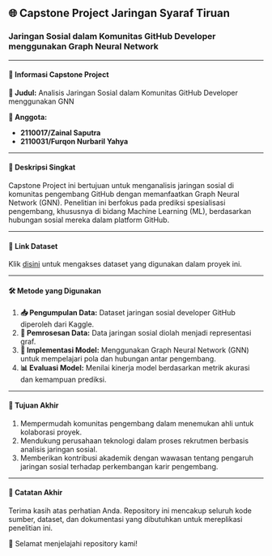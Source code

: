## 🌐 Capstone Project Jaringan Syaraf Tiruan

### **Jaringan Sosial dalam Komunitas GitHub Developer menggunakan Graph Neural Network**

---

#### **📄 Informasi Capstone Project**

**🎯 Judul:**
Analisis Jaringan Sosial dalam Komunitas GitHub Developer menggunakan GNN

**👥 Anggota:**
- **2110017/Zainal Saputra**
- **2110031/Furqon Nurbaril Yahya**

---

#### **📌 Deskripsi Singkat**
Capstone Project ini bertujuan untuk menganalisis jaringan sosial di komunitas pengembang GitHub dengan memanfaatkan Graph Neural Network (GNN). Penelitian ini berfokus pada prediksi spesialisasi pengembang, khususnya di bidang Machine Learning (ML), berdasarkan hubungan sosial mereka dalam platform GitHub.

---

#### **📂 Link Dataset**
Klik [disini](https://www.kaggle.com/datasets/kausthubkannan/github-social-network) untuk mengakses dataset yang digunakan dalam proyek ini.

---

#### **🛠️ Metode yang Digunakan**
1. **📥 Pengumpulan Data:** Dataset jaringan sosial developer GitHub diperoleh dari Kaggle.
2. **🧹 Pemrosesan Data:** Data jaringan sosial diolah menjadi representasi graf.
3. **🧠 Implementasi Model:** Menggunakan Graph Neural Network (GNN) untuk mempelajari pola dan hubungan antar pengembang.
4. **📊 Evaluasi Model:** Menilai kinerja model berdasarkan metrik akurasi dan kemampuan prediksi.

---

#### **🎯 Tujuan Akhir**
1. Mempermudah komunitas pengembang dalam menemukan ahli untuk kolaborasi proyek.
2. Mendukung perusahaan teknologi dalam proses rekrutmen berbasis analisis jaringan sosial.
3. Memberikan kontribusi akademik dengan wawasan tentang pengaruh jaringan sosial terhadap perkembangan karir pengembang.

---

#### **📢 Catatan Akhir**
Terima kasih atas perhatian Anda. Repository ini mencakup seluruh kode sumber, dataset, dan dokumentasi yang dibutuhkan untuk mereplikasi penelitian ini.

🚀 Selamat menjelajahi repository kami!

